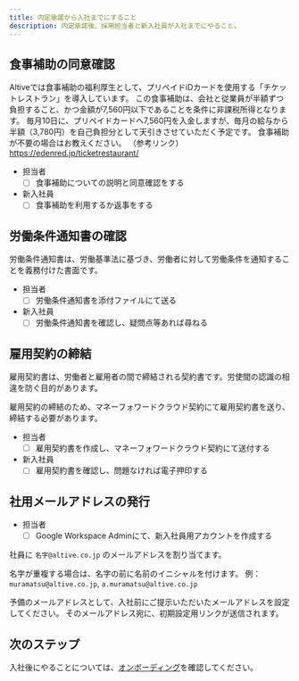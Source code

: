 ```yaml
---
title: 内定承諾から入社までにすること
description: 内定承諾後、採用担当者と新入社員が入社までにやること。
---
```

## 食事補助の同意確認
Altiveでは食事補助の福利厚生として、プリペイドiDカードを使用する「チケットレストラン」を導入しています。
この食事補助は、会社と従業員が半額ずつ負担すること、かつ金額が7,560円以下であることを条件に非課税所得となります。
毎月10日に、プリペイドカードへ7,560円を入金しますが、毎月の給与から半額（3,780円）を自己負担分として天引きさせていただく予定です。
食事補助が不要の場合はお教えください。
（参考リンク）
https://edenred.jp/ticketrestaurant/

- 担当者
  - [ ] 食事補助についての説明と同意確認をする
- 新入社員
  - [ ] 食事補助を利用するか返事をする

## 労働条件通知書の確認
労働条件通知書は、労働基準法に基づき、労働者に対して労働条件を通知することを義務付けた書面です。

- 担当者
  - [ ] 労働条件通知書を添付ファイルにて送る
- 新入社員
  - [ ] 労働条件通知書を確認し、疑問点等あれば尋ねる

## 雇用契約の締結
雇用契約書は、労働者と雇用者の間で締結される契約書です。労使間の認識の相違を防ぐ目的があります。

雇用契約の締結のため、マネーフォワードクラウド契約にて雇用契約書を送り、締結する必要があります。

- 担当者
  - [ ] 雇用契約書を作成し、マネーフォワードクラウド契約にて送付する
- 新入社員
  - [ ] 雇用契約書を確認し、問題なければ電子押印する

## 社用メールアドレスの発行
- 担当者
  - [ ] Google Workspace Adminにて、新入社員用アカウントを作成する

社員に `名字@altive.co.jp` のメールアドレスを割り当てます。

名字が重複する場合は、名字の前に名前のイニシャルを付けます。
例： `muramatsu@altive.co.jp`, `a.muramatsu@altive.co.jp`

予備のメールアドレスとして、入社前にご提示いただいたメールアドレスを設定してください。
そのメールアドレス宛に、初期設定用リンクが送信されます。

## 次のステップ
入社後にやることについては、[オンボーディング](/onboarding)を確認してください。

